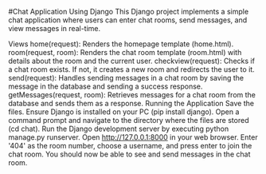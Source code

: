 #Chat Application Using Django
This Django project implements a simple chat application where users can enter chat rooms, send messages, and view messages in real-time.

Views
home(request): Renders the homepage template (home.html).
room(request, room): Renders the chat room template (room.html) with details about the room and the current user.
checkview(request): Checks if a chat room exists. If not, it creates a new room and redirects the user to it.
send(request): Handles sending messages in a chat room by saving the message in the database and sending a success response.
getMessages(request, room): Retrieves messages for a chat room from the database and sends them as a response.
Running the Application
Save the files.
Ensure Django is installed on your PC (pip install django).
Open a command prompt and navigate to the directory where the files are stored (cd chat).
Run the Django development server by executing python manage.py runserver.
Open http://127.0.0.1:8000 in your web browser.
Enter '404' as the room number, choose a username, and press enter to join the chat room.
You should now be able to see and send messages in the chat room.
